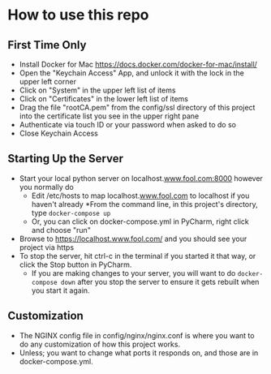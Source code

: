 How to use this repo
====================

First Time Only
---------------
* Install Docker for Mac https://docs.docker.com/docker-for-mac/install/
* Open the "Keychain Access" App, and unlock it with the lock in the upper left corner
* Click on "System" in the upper left list of items
* Click on "Certificates" in the lower left list of items
* Drag the file "rootCA.pem" from the config/ssl directory of this project into the certificate list you see in the upper right pane
* Authenticate via touch ID or your password when asked to do so
* Close Keychain Access

Starting Up the Server
----------------------
* Start your local python server on localhost.www.fool.com:8000 however you normally do
    * Edit /etc/hosts to map localhost.www.fool.com to localhost if you haven't already
*From the command line, in this project's directory, type `docker-compose up`
    * Or, you can click on docker-compose.yml in PyCharm, right click and choose "run"
* Browse to https://localhost.www.fool.com/ and you should see your project via https
* To stop the server, hit ctrl-c in the terminal if you started it that way, or click the Stop button in PyCharm.
    * If you are making changes to your server, you will want to do `docker-compose down` after you stop the server to ensure it gets rebuilt when you start it again.


Customization
--------------

* The NGINX config file in config/nginx/nginx.conf is where you want to do any customization of how this project works.
* Unless; you want to change what ports it responds on, and those are in docker-compose.yml.